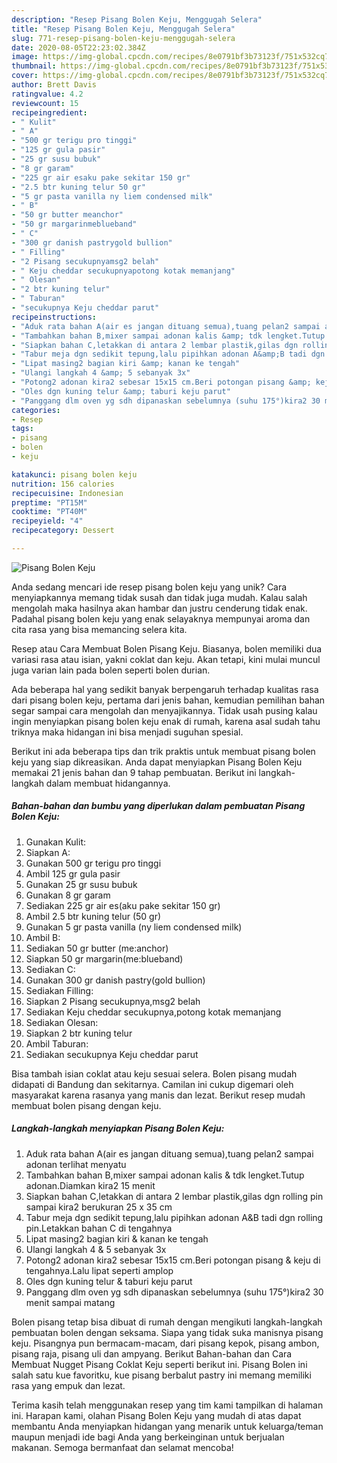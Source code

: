 ```yaml
---
description: "Resep Pisang Bolen Keju, Menggugah Selera"
title: "Resep Pisang Bolen Keju, Menggugah Selera"
slug: 771-resep-pisang-bolen-keju-menggugah-selera
date: 2020-08-05T22:23:02.384Z
image: https://img-global.cpcdn.com/recipes/8e0791bf3b73123f/751x532cq70/pisang-bolen-keju-foto-resep-utama.jpg
thumbnail: https://img-global.cpcdn.com/recipes/8e0791bf3b73123f/751x532cq70/pisang-bolen-keju-foto-resep-utama.jpg
cover: https://img-global.cpcdn.com/recipes/8e0791bf3b73123f/751x532cq70/pisang-bolen-keju-foto-resep-utama.jpg
author: Brett Davis
ratingvalue: 4.2
reviewcount: 15
recipeingredient:
- " Kulit"
- " A"
- "500 gr terigu pro tinggi"
- "125 gr gula pasir"
- "25 gr susu bubuk"
- "8 gr garam"
- "225 gr air esaku pake sekitar 150 gr"
- "2.5 btr kuning telur 50 gr"
- "5 gr pasta vanilla ny liem condensed milk"
- " B"
- "50 gr butter meanchor"
- "50 gr margarinmeblueband"
- " C"
- "300 gr danish pastrygold bullion"
- " Filling"
- "2 Pisang secukupnyamsg2 belah"
- " Keju cheddar secukupnyapotong kotak memanjang"
- " Olesan"
- "2 btr kuning telur"
- " Taburan"
- "secukupnya Keju cheddar parut"
recipeinstructions:
- "Aduk rata bahan A(air es jangan dituang semua),tuang pelan2 sampai adonan terlihat menyatu"
- "Tambahkan bahan B,mixer sampai adonan kalis &amp; tdk lengket.Tutup adonan.Diamkan kira2 15 menit"
- "Siapkan bahan C,letakkan di antara 2 lembar plastik,gilas dgn rolling pin sampai kira2 berukuran 25 x 35 cm"
- "Tabur meja dgn sedikit tepung,lalu pipihkan adonan A&amp;B tadi dgn rolling pin.Letakkan bahan C di tengahnya"
- "Lipat masing2 bagian kiri &amp; kanan ke tengah"
- "Ulangi langkah 4 &amp; 5 sebanyak 3x"
- "Potong2 adonan kira2 sebesar 15x15 cm.Beri potongan pisang &amp; keju di tengahnya.Lalu lipat seperti amplop"
- "Oles dgn kuning telur &amp; taburi keju parut"
- "Panggang dlm oven yg sdh dipanaskan sebelumnya (suhu 175°)kira2 30 menit sampai matang"
categories:
- Resep
tags:
- pisang
- bolen
- keju

katakunci: pisang bolen keju 
nutrition: 156 calories
recipecuisine: Indonesian
preptime: "PT15M"
cooktime: "PT40M"
recipeyield: "4"
recipecategory: Dessert

---
```



![Pisang Bolen Keju](https://img-global.cpcdn.com/recipes/8e0791bf3b73123f/751x532cq70/pisang-bolen-keju-foto-resep-utama.jpg)

Anda sedang mencari ide resep pisang bolen keju yang unik? Cara menyiapkannya memang tidak susah dan tidak juga mudah. Kalau salah mengolah maka hasilnya akan hambar dan justru cenderung tidak enak. Padahal pisang bolen keju yang enak selayaknya mempunyai aroma dan cita rasa yang bisa memancing selera kita.

Resep atau Cara Membuat Bolen Pisang Keju. Biasanya, bolen memiliki dua variasi rasa atau isian, yakni coklat dan keju. Akan tetapi, kini mulai muncul juga varian lain pada bolen seperti bolen durian.

Ada beberapa hal yang sedikit banyak berpengaruh terhadap kualitas rasa dari pisang bolen keju, pertama dari jenis bahan, kemudian pemilihan bahan segar sampai cara mengolah dan menyajikannya. Tidak usah pusing kalau ingin menyiapkan pisang bolen keju enak di rumah, karena asal sudah tahu triknya maka hidangan ini bisa menjadi suguhan spesial.


Berikut ini ada beberapa tips dan trik praktis untuk membuat pisang bolen keju yang siap dikreasikan. Anda dapat menyiapkan Pisang Bolen Keju memakai 21 jenis bahan dan 9 tahap pembuatan. Berikut ini langkah-langkah dalam membuat hidangannya.

<!--inarticleads1-->

##### Bahan-bahan dan bumbu yang diperlukan dalam pembuatan Pisang Bolen Keju:

1. Gunakan  Kulit:
1. Siapkan  A:
1. Gunakan 500 gr terigu pro tinggi
1. Ambil 125 gr gula pasir
1. Gunakan 25 gr susu bubuk
1. Gunakan 8 gr garam
1. Sediakan 225 gr air es(aku pake sekitar 150 gr)
1. Ambil 2.5 btr kuning telur (50 gr)
1. Gunakan 5 gr pasta vanilla (ny liem condensed milk)
1. Ambil  B:
1. Sediakan 50 gr butter (me:anchor)
1. Siapkan 50 gr margarin(me:blueband)
1. Sediakan  C:
1. Gunakan 300 gr danish pastry(gold bullion)
1. Sediakan  Filling:
1. Siapkan 2 Pisang secukupnya,msg2 belah
1. Sediakan  Keju cheddar secukupnya,potong kotak memanjang
1. Sediakan  Olesan:
1. Siapkan 2 btr kuning telur
1. Ambil  Taburan:
1. Sediakan secukupnya Keju cheddar parut


Bisa tambah isian coklat atau keju sesuai selera. Bolen pisang mudah didapati di Bandung dan sekitarnya. Camilan ini cukup digemari oleh masyarakat karena rasanya yang manis dan lezat. Berikut resep mudah membuat bolen pisang dengan keju. 

<!--inarticleads2-->

##### Langkah-langkah menyiapkan Pisang Bolen Keju:

1. Aduk rata bahan A(air es jangan dituang semua),tuang pelan2 sampai adonan terlihat menyatu
1. Tambahkan bahan B,mixer sampai adonan kalis &amp; tdk lengket.Tutup adonan.Diamkan kira2 15 menit
1. Siapkan bahan C,letakkan di antara 2 lembar plastik,gilas dgn rolling pin sampai kira2 berukuran 25 x 35 cm
1. Tabur meja dgn sedikit tepung,lalu pipihkan adonan A&amp;B tadi dgn rolling pin.Letakkan bahan C di tengahnya
1. Lipat masing2 bagian kiri &amp; kanan ke tengah
1. Ulangi langkah 4 &amp; 5 sebanyak 3x
1. Potong2 adonan kira2 sebesar 15x15 cm.Beri potongan pisang &amp; keju di tengahnya.Lalu lipat seperti amplop
1. Oles dgn kuning telur &amp; taburi keju parut
1. Panggang dlm oven yg sdh dipanaskan sebelumnya (suhu 175°)kira2 30 menit sampai matang


Bolen pisang tetap bisa dibuat di rumah dengan mengikuti langkah-langkah pembuatan bolen dengan seksama. Siapa yang tidak suka manisnya pisang keju. Pisangnya pun bermacam-macam, dari pisang kepok, pisang ambon, pisang raja, pisang uli dan ampyang. Berikut Bahan-bahan dan Cara Membuat Nugget Pisang Coklat Keju seperti berikut ini. Pisang Bolen ini salah satu kue favoritku, kue pisang berbalut pastry ini memang memiliki rasa yang empuk dan lezat. 

Terima kasih telah menggunakan resep yang tim kami tampilkan di halaman ini. Harapan kami, olahan Pisang Bolen Keju yang mudah di atas dapat membantu Anda menyiapkan hidangan yang menarik untuk keluarga/teman maupun menjadi ide bagi Anda yang berkeinginan untuk berjualan makanan. Semoga bermanfaat dan selamat mencoba!
